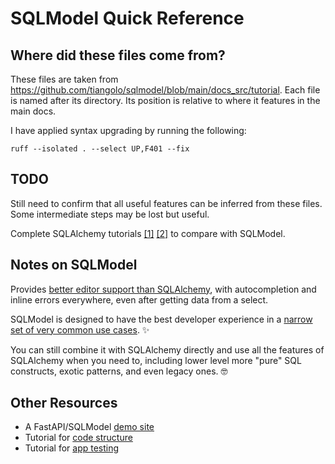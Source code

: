 # SQLModel Quick Reference

## Where did these files come from?

These files are taken from https://github.com/tiangolo/sqlmodel/blob/main/docs_src/tutorial. Each file is named after its directory. Its position is relative to where it features in the main docs.

I have applied syntax upgrading by running the following:

```shell
ruff --isolated . --select UP,F401 --fix
```

## TODO

Still need to confirm that all useful features can be inferred from these files. Some intermediate steps may be lost but useful.

Complete SQLAlchemy tutorials [[1]](https://docs.sqlalchemy.org/en/20/tutorial/index.html) [[2]](https://docs.sqlalchemy.org/en/20/orm/quickstart.html) to compare with SQLModel.

## Notes on SQLModel

Provides [better editor support than SQLAlchemy](https://sqlmodel.tiangolo.com/tutorial/select/#sqlmodel-or-sqlalchemy-technical-details), with autocompletion and inline errors everywhere, even after getting data from a select.

SQLModel is designed to have the best developer experience in a [narrow set of very common use cases](https://sqlmodel.tiangolo.com/tutorial/select/#caveats-of-sqlmodel-flavor). ✨

You can still combine it with SQLAlchemy directly and use all the features of SQLAlchemy when you need to, including lower level more "pure" SQL constructs, exotic patterns, and even legacy ones. 🤓

## Other Resources

- A FastAPI/SQLModel [demo site](https://github.com/AlanSimpsonMe/FastAPI-SQLModel)
- Tutorial for [code structure](https://github.com/tiangolo/sqlmodel/blob/main/docs_src/tutorial/code_structure)
- Tutorial for [app testing](https://github.com/tiangolo/sqlmodel/blob/main/docs_src/tutorial/fastapi/app_testing)
